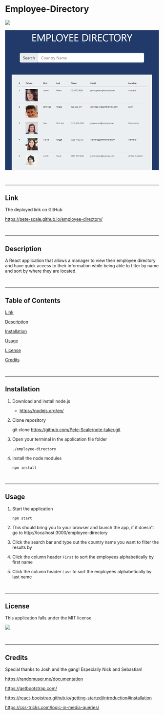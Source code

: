 # Employee-Directory

<a href="https://opensource.org/licenses/MIT"><img src="https://img.shields.io/badge/license-MIT-blue.svg"></a>

![Employee Directory Image](./assets/employee-directory-img.png)

<br>

---

## Link

The deployed link on GitHub

https://pete-scale.github.io/employee-directory/


<br>

---

## Description

A React application that allows a manager to view their employee directory and have quick access to their information while being able to filter by name and sort by where they are located.

<br>

---

## Table of Contents

[Link](#link)

[Description](#description)

[Installation](#installation)

[Usage](#usage)

[License](#license)

[Credits](#credits)

<br>

---

## Installation

1. Download and install node.js 

    * https://nodejs.org/en/

2. Clone repository

    git clone https://github.com/Pete-Scale/note-taker.git

3. Open your terminal in the application file folder
    
    `./employee-directory`

4. Install the node modules
    ```
    npm install
    ```

<br>

---

## Usage

1. Start the application
    ```
    npm start
    ```

2. This should bring you to your browser and launch the app, if it doesn't go to http://localhost:3000/employee-directory

3. Click the search bar and type out the country name you want to filter the results by

4. Click the column header ``First`` to sort the employees alphabetically by first name

5. Click the column header ``Last`` to sort the employees alphabetically by last name

<br>

---

## License

This application falls under the MIT license

<a href="https://opensource.org/licenses/MIT"><img src="https://img.shields.io/badge/license-MIT-blue.svg"></a>

<br>

---

## Credits

Special thanks to Josh and the gang! Especially Nick and Sebastian!

https://randomuser.me/documentation

https://getbootstrap.com/

https://react-bootstrap.github.io/getting-started/introduction#installation

https://css-tricks.com/logic-in-media-queries/